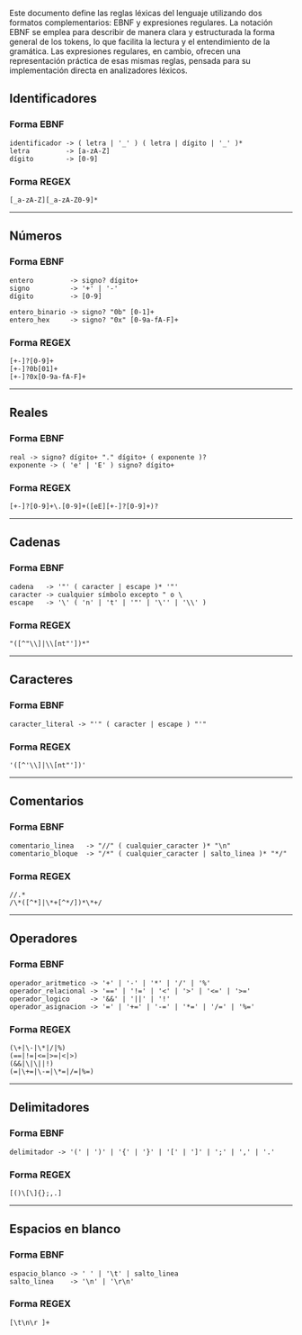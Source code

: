 Este documento define las reglas léxicas del lenguaje utilizando dos formatos complementarios: EBNF y expresiones regulares. La notación EBNF se emplea para describir de manera clara y estructurada la forma general de los tokens, lo que facilita la lectura y el entendimiento de la gramática. Las expresiones regulares, en cambio, ofrecen una representación práctica de esas mismas reglas, pensada para su implementación directa en analizadores léxicos.

## Identificadores
### Forma EBNF
```ebnf
identificador -> ( letra | '_' ) ( letra | dígito | '_' )*
letra         -> [a-zA-Z]
dígito        -> [0-9]
```

### Forma REGEX
```regex
[_a-zA-Z][_a-zA-Z0-9]*
```

---

## Números
### Forma EBNF
```ebnf
entero         -> signo? dígito+
signo          -> '+' | '-'
dígito         -> [0-9]

entero_binario -> signo? "0b" [0-1]+
entero_hex     -> signo? "0x" [0-9a-fA-F]+
```

### Forma REGEX
```regex
[+-]?[0-9]+
[+-]?0b[01]+
[+-]?0x[0-9a-fA-F]+
```

---

## Reales
### Forma EBNF
```ebnf
real -> signo? dígito+ "." dígito+ ( exponente )?
exponente -> ( 'e' | 'E' ) signo? dígito+
```

### Forma REGEX
```regex
[+-]?[0-9]+\.[0-9]+([eE][+-]?[0-9]+)?
```

---

## Cadenas
### Forma EBNF
```ebnf
cadena   -> '"' ( caracter | escape )* '"'
caracter -> cualquier símbolo excepto " o \
escape   -> '\' ( 'n' | 't' | '"' | '\'' | '\\' )
```

### Forma REGEX
```regex
"([^"\\]|\\[nt"'])*"
```

---

## Caracteres
### Forma EBNF
```ebnf
caracter_literal -> "'" ( caracter | escape ) "'"
```

### Forma REGEX
```regex
'([^'\\]|\\[nt"'])'
```

---

## Comentarios
### Forma EBNF
```ebnf
comentario_linea   -> "//" ( cualquier_caracter )* "\n"
comentario_bloque  -> "/*" ( cualquier_caracter | salto_linea )* "*/"
```

### Forma REGEX
```regex
//.*
/\*([^*]|\*+[^*/])*\*+/
```

---

## Operadores
### Forma EBNF
```ebnf
operador_aritmetico -> '+' | '-' | '*' | '/' | '%'
operador_relacional -> '==' | '!=' | '<' | '>' | '<=' | '>='
operador_logico     -> '&&' | '||' | '!'
operador_asignacion -> '=' | '+=' | '-=' | '*=' | '/=' | '%='
```

### Forma REGEX
```regex
(\+|\-|\*|/|%)
(==|!=|<=|>=|<|>)
(&&|\|\||!)
(=|\+=|\-=|\*=|/=|%=)
```

---

## Delimitadores
### Forma EBNF
```ebnf
delimitador -> '(' | ')' | '{' | '}' | '[' | ']' | ';' | ',' | '.'
```

### Forma REGEX
```regex
[()\[\]{};,.]
```

---

## Espacios en blanco
### Forma EBNF
```ebnf
espacio_blanco -> ' ' | '\t' | salto_linea
salto_linea    -> '\n' | '\r\n'
```

### Forma REGEX
```regex
[\t\n\r ]+
```
